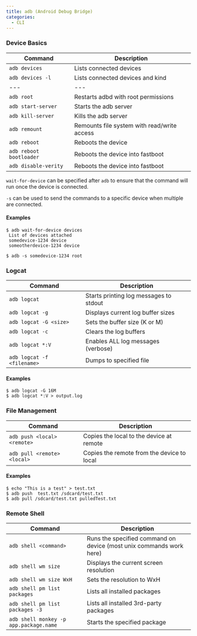 ```yaml
---
title: adb (Android Debug Bridge)
categories:
  - CLI
---
```


### Device Basics

| Command                 | Description                                 |
| ----------------------- | ------------------------------------------- |
| `adb devices`           | Lists connected devices                     |
| `adb devices -l`        | Lists connected devices and kind            |
| ---                     | ---                                         |
| `adb root`              | Restarts adbd with root permissions         |
| `adb start-server`      | Starts the adb server                       |
| `adb kill-server`       | Kills the adb server                        |
| `adb remount`           | Remounts file system with read/write access |
| `adb reboot`            | Reboots the device                          |
| `adb reboot bootloader` | Reboots the device into fastboot            |
| `adb disable-verity`    | Reboots the device into fastboot            |

`wait-for-device` can be specified after `adb` to ensure that the command will run once the device is connected.

`-s` can be used to send the commands to a specific device when multiple are connected.

#### Examples

```
$ adb wait-for-device devices
 List of devices attached
 somedevice-1234 device
 someotherdevice-1234 device
```

```
$ adb -s somedevice-1234 root
```

### Logcat

| Command                    | Description                            |
| -------------------------- | -------------------------------------- |
| `adb logcat`               | Starts printing log messages to stdout |
| `adb logcat -g`            | Displays current log buffer sizes      |
| `adb logcat -G <size>`     | Sets the buffer size (K or M)          |
| `adb logcat -c`            | Clears the log buffers                 |
| `adb logcat *:V`           | Enables ALL log messages (verbose)     |
| `adb logcat -f <filename>` | Dumps to specified file                |

#### Examples

```
$ adb logcat -G 16M
$ adb logcat *:V > output.log
```

### File Management

| Command                     | Description                                |
| --------------------------- | ------------------------------------------ |
| `adb push <local> <remote>` | Copies the local to the device at remote   |
| `adb pull <remote> <local>` | Copies the remote from the device to local |

#### Examples

```
$ echo "This is a test" > test.txt
$ adb push  test.txt /sdcard/test.txt
$ adb pull /sdcard/test.txt pulledTest.txt
```

### Remote Shell

| Command                                | Description                                                         |
| -------------------------------------- | ------------------------------------------------------------------- |
| `adb shell <command>`                  | Runs the specified command on device (most unix commands work here) |
| `adb shell wm size`                    | Displays the current screen resolution                              |
| `adb shell wm size WxH`                | Sets the resolution to WxH                                          |
| `adb shell pm list packages`           | Lists all installed packages                                        |
| `adb shell pm list packages -3`        | Lists all installed 3rd-party packages                              |
| `adb shell monkey -p app.package.name` | Starts the specified package                                        |
